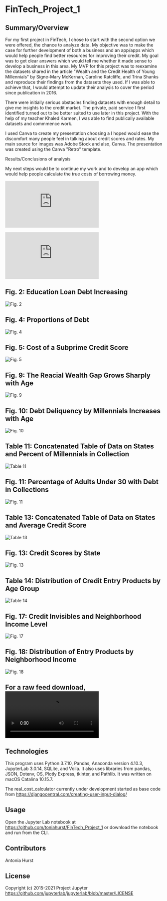 # FinTech_Project_1

## Summary/Overview
For my first project in FinTech, I chose to start with the second option we were offered, the chance to analyze data. My objective was to make the case for further development of both a business and an app/apps which would help people find better resources for improving their credit. My goal was to get clear answers which would tell me whether it made sense to develop a business in this area. My MVP for this project was to reexamine the datasets shared in the article "Wealth and the Credit Health of Young Millennials" by Signe-Mary McKernan, Caroline Ratcliffe, and Trina Shanks and reproduce their findings from the datasets they used. If I was able to achieve that, I would attempt to update their analysis to cover the period since publication in 2016.

There were initially serious obstacles finding datasets with enough detail to give me insights to the credit market. The private, paid service I first identified turned out to be better suited to use later in this project. With the help of my teacher Khaled Karmen, I was able to find publically available datasets and commmence work. 

I used Canva to create my presentation choosing a I hoped would ease the discomfort many people feel in talking about credit scores and rates. My main source for images was Adobe Stock and also, Canva. The presentation was created using the Canva "Retro" template.

Results/Conclusions of analysis

My next steps would be to continue my work and to develop an app which would help people calculate the true costs of borrowing money. 

![The original project proposal is here](https://github.com/toniahurst/FinTech_Project_1/blob/main/Smart_Start_Presentation%20and%20notes/Smart%20Start%20-%20Google%20Docs.pdf)

![The presentation can be found here](https://github.com/toniahurst/FinTech_Project_1/blob/main/Smart_Start_Presentation%20and%20notes/Retro%20Brainstorm%20Presentation.pdf)

## Fig. 2: Education Loan Debt Increasing

![Fig. 2](https://github.com/toniahurst/FinTech_Project_1/blob/main/Resources_Project_1/screenshots/Fig.%202.png)

## Fig. 4: Proportions of Debt

![Fig. 4](https://github.com/toniahurst/FinTech_Project_1/blob/main/Resources_Project_1/screenshots/Fig.%204.png)

## Fig. 5: Cost of a Subprime Credit Score

![Fig. 5](https://github.com/toniahurst/FinTech_Project_1/blob/main/Resources_Project_1/screenshots/Fig.%205.png)

## Fig. 9: The Reacial Wealth Gap Grows Sharply with Age

![Fig. 9](https://github.com/toniahurst/FinTech_Project_1/blob/main/Resources_Project_1/screenshots/Fig.%209.png)

## Fig. 10: Debt Deliquency by Millennials Increases with Age

![Fig. 10](https://github.com/toniahurst/FinTech_Project_1/blob/main/Resources_Project_1/screenshots/Fig.%2010.png)

## Table 11: Concatenated Table of Data on States and Percent of Millennials in Collection

![Table 11](https://github.com/toniahurst/FinTech_Project_1/blob/main/Resources_Project_1/screenshots/Table%2011.png)

## Fig. 11: Percentage of Adults Under 30 with Debt in Collections

![Fig. 11](https://github.com/toniahurst/FinTech_Project_1/blob/main/Resources_Project_1/screenshots/Fig.%2011.png)

## Table 13: Concatenated Table of Data on States and Average Credit Score

![Table 13](https://github.com/toniahurst/FinTech_Project_1/blob/main/Resources_Project_1/screenshots/Table%2013.png)

## Fig. 13: Credit Scores by State

![Fig. 13](https://github.com/toniahurst/FinTech_Project_1/blob/main/Resources_Project_1/screenshots/Table%2013.png)

## Table 14: Distribution of Credit Entry Products by Age Group

![Table 14](https://github.com/toniahurst/FinTech_Project_1/blob/main/Resources_Project_1/screenshots/Table%2014.png)

## Fig. 17: Credit Invisibles and Neighborhood Income Level

![Fig. 17](https://github.com/toniahurst/FinTech_Project_1/blob/main/Resources_Project_1/screenshots/Fig.%2017.png)

## Fig. 18: Distribution of Entry Products by Neighborhood Income

![Fig. 18](https://github.com/toniahurst/FinTech_Project_1/blob/main/Resources_Project_1/screenshots/Fig.%2018.png)

## For a raw feed download,![click this link](https://github.com/toniahurst/FinTech_Module_7_Challenge/blob/main/images/Screen%20Recording%202021-08-15%20at%2012.48.39%20PM.mov)


## Technologies

This program uses Python 3.7.10, Pandas, Anaconda version 4.10.3, JupyterLab 3.0.14, SQLite, and Voila. It also uses libraries from pandas, JSON, Dotenv, OS, Plotly Express, tkinter, and Pathlib. It was written on macOS Catalina 10.15.7.

The real_cost_calculator currently under development started as base code from https://djangocentral.com/creating-user-input-dialog/

## Usage

Open the Jupyter Lab notebook at https://github.com/toniahurst/FinTech_Project_1 or download the notebook and run from the CLI.

## Contributors

Antonia Hurst

## License
Copyright (c) 2015-2021 Project Jupyter https://github.com/jupyterlab/jupyterlab/blob/master/LICENSE


